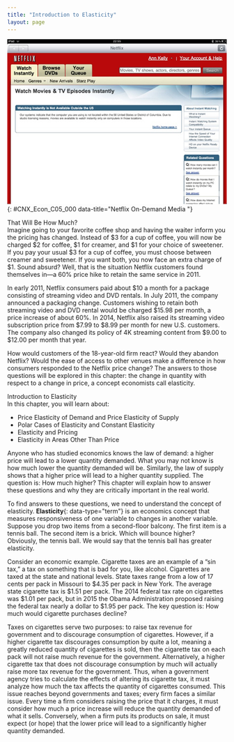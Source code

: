 ```yaml
---
title: "Introduction to Elasticity"
layout: page
---
```



<?cnx.eoc class="summary" title="Chapter Review"?>

<?cnx.eoc class="self-check-questions" title="Self-Check Questions"?>

<?cnx.eoc class="review-questions" title="Review Questions"?>

<?cnx.eoc class="critical-thinking" title="Critical Thinking Questions"?>

<?cnx.eoc class="problems" title="Problems"?>

<?cnx.eoc class="references" title="References"?>

 ![Photo of the Netflix Watch Instantly tab to watch movies and TV episodes instantly via streaming media](../resources/CNX_Econv1-2_C05_00.jpg "Netflix, Inc. is an American provider of on-demand Internet streaming media to many countries around the world, including the United States, and of flat rate DVD-by-mail in the United States. (Credit: modification of work by Traci Lawson/Flickr Creative Commons)"){: #CNX_Econ_C05_000 data-title="Netflix On-Demand Media "}

<div data-type="note" class="economics bringhome" data-label="note" markdown="1">
<div data-type="title">
That Will Be How Much?
</div>
Imagine going to your favorite coffee shop and having the waiter inform you the pricing has changed. Instead of $3 for a cup of coffee, you will now be charged $2 for coffee, $1 for creamer, and $1 for your choice of sweetener. If you pay your usual $3 for a cup of coffee, you must choose between creamer and sweetener. If you want both, you now face an extra charge of $1. Sound absurd? Well, that is the situation Netflix customers found themselves in—a 60% price hike to retain the same service in 2011.

In early 2011, Netflix consumers paid about $10 a month for a package consisting of streaming video and DVD rentals. In July 2011, the company announced a packaging change. Customers wishing to retain both streaming video and DVD rental would be charged $15.98 per month, a price increase of about 60%. In 2014, Netflix also raised its streaming video subscription price from $7.99 to $8.99 per month for new U.S. customers. The company also changed its policy of 4K streaming content from $9.00 to $12.00 per month that year.

How would customers of the 18-year-old firm react? Would they abandon Netflix? Would the ease of access to other venues make a difference in how consumers responded to the Netflix price change? The answers to those questions will be explored in this chapter: the change in quantity with respect to a change in price, a concept economists call elasticity.

</div>

<div data-type="note" class="economics chapter-objectives" markdown="1">
<div data-type="title">
Introduction to Elasticity
</div>
In this chapter, you will learn about:

* Price Elasticity of Demand and Price Elasticity of Supply
* Polar Cases of Elasticity and Constant Elasticity
* Elasticity and Pricing
* Elasticity in Areas Other Than Price

</div>

Anyone who has studied economics knows the law of demand: a higher price will lead to a lower quantity demanded. What you may not know is how much lower the quantity demanded will be. Similarly, the law of supply shows that a higher price will lead to a higher quantity supplied. The question is: How much higher? This chapter will explain how to answer these questions and why they are critically important in the real world.

To find answers to these questions, we need to understand the concept of elasticity. **Elasticity**{: data-type="term"} is an economics concept that measures responsiveness of one variable to changes in another variable. Suppose you drop two items from a second-floor balcony. The first item is a tennis ball. The second item is a brick. Which will bounce higher? Obviously, the tennis ball. We would say that the tennis ball has greater elasticity.

Consider an economic example. Cigarette taxes are an example of a “sin tax,” a tax on something that is bad for you, like alcohol. Cigarettes are taxed at the state and national levels. State taxes range from a low of 17 cents per pack in Missouri to $4.35 per pack in New York. The average state cigarette tax is $1.51 per pack. The 2014 federal tax rate on cigarettes was $1.01 per pack, but in 2015 the Obama Administration proposed raising the federal tax nearly a dollar to $1.95 per pack. The key question is: How much would cigarette purchases decline?

Taxes on cigarettes serve two purposes: to raise tax revenue for government and to discourage consumption of cigarettes. However, if a higher cigarette tax discourages consumption by quite a lot, meaning a greatly reduced quantity of cigarettes is sold, then the cigarette tax on each pack will not raise much revenue for the government. Alternatively, a higher cigarette tax that does not discourage consumption by much will actually raise more tax revenue for the government. Thus, when a government agency tries to calculate the effects of altering its cigarette tax, it must analyze how much the tax affects the quantity of cigarettes consumed. This issue reaches beyond governments and taxes; every firm faces a similar issue. Every time a firm considers raising the price that it charges, it must consider how much a price increase will reduce the quantity demanded of what it sells. Conversely, when a firm puts its products on sale, it must expect (or hope) that the lower price will lead to a significantly higher quantity demanded.

